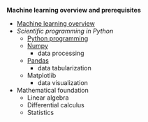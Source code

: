 __Machine learning overview and prerequisites__

- [Machine learning overview](./mlov.md)
- *Scientific programming in Python*
  - [Python programming](./src/pytutor.ipynb)
  - [Numpy](./np.ipynb)
    - data processing
  - [Pandas](./pd.ipynb)
    - data tabularization
  - Matplotlib
    - data visualization
- Mathematical foundation
  - Linear algebra
  - Differential calculus
  - Statistics